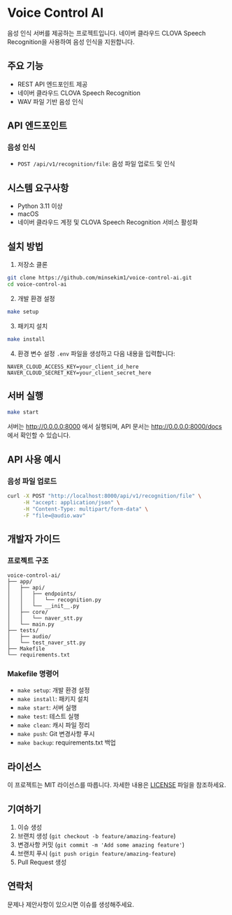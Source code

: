 # Voice Control AI

음성 인식 서버를 제공하는 프로젝트입니다. 네이버 클라우드 CLOVA Speech Recognition을 사용하여 음성 인식을 지원합니다.

## 주요 기능

- REST API 엔드포인트 제공
- 네이버 클라우드 CLOVA Speech Recognition
- WAV 파일 기반 음성 인식

## API 엔드포인트

### 음성 인식
- `POST /api/v1/recognition/file`: 음성 파일 업로드 및 인식

## 시스템 요구사항

- Python 3.11 이상
- macOS
- 네이버 클라우드 계정 및 CLOVA Speech Recognition 서비스 활성화

## 설치 방법

1. 저장소 클론
```bash
git clone https://github.com/minsekim1/voice-control-ai.git
cd voice-control-ai
```

2. 개발 환경 설정
```bash
make setup
```

3. 패키지 설치
```bash
make install
```

4. 환경 변수 설정
`.env` 파일을 생성하고 다음 내용을 입력합니다:
```
NAVER_CLOUD_ACCESS_KEY=your_client_id_here
NAVER_CLOUD_SECRET_KEY=your_client_secret_here
```

## 서버 실행

```bash
make start
```

서버는 http://0.0.0.0:8000 에서 실행되며, API 문서는 http://0.0.0.0:8000/docs 에서 확인할 수 있습니다.

## API 사용 예시

### 음성 파일 업로드
```bash
curl -X POST "http://localhost:8000/api/v1/recognition/file" \
     -H "accept: application/json" \
     -H "Content-Type: multipart/form-data" \
     -F "file=@audio.wav"
```

## 개발자 가이드

### 프로젝트 구조
```
voice-control-ai/
├── app/
│   ├── api/
│   │   ├── endpoints/
│   │   │   └── recognition.py
│   │   └── __init__.py
│   ├── core/
│   │   └── naver_stt.py
│   └── main.py
├── tests/
│   ├── audio/
│   └── test_naver_stt.py
├── Makefile
└── requirements.txt
```

### Makefile 명령어
- `make setup`: 개발 환경 설정
- `make install`: 패키지 설치
- `make start`: 서버 실행
- `make test`: 테스트 실행
- `make clean`: 캐시 파일 정리
- `make push`: Git 변경사항 푸시
- `make backup`: requirements.txt 백업

## 라이선스

이 프로젝트는 MIT 라이선스를 따릅니다. 자세한 내용은 [LICENSE](LICENSE) 파일을 참조하세요.

## 기여하기

1. 이슈 생성
2. 브랜치 생성 (`git checkout -b feature/amazing-feature`)
3. 변경사항 커밋 (`git commit -m 'Add some amazing feature'`)
4. 브랜치 푸시 (`git push origin feature/amazing-feature`)
5. Pull Request 생성

## 연락처

문제나 제안사항이 있으시면 이슈를 생성해주세요.
